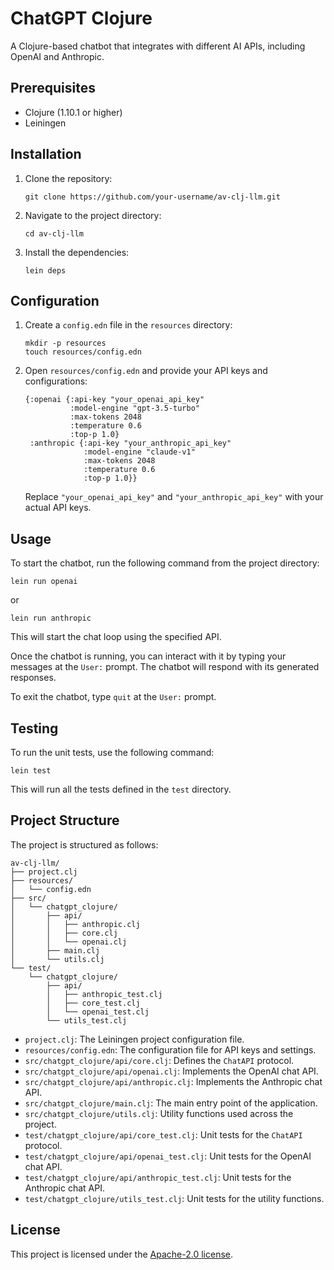 # ChatGPT Clojure

A Clojure-based chatbot that integrates with different AI APIs, including OpenAI and Anthropic.

## Prerequisites

- Clojure (1.10.1 or higher)
- Leiningen

## Installation

1. Clone the repository:

   ```
   git clone https://github.com/your-username/av-clj-llm.git
   ```

2. Navigate to the project directory:

   ```
   cd av-clj-llm
   ```

3. Install the dependencies:

   ```
   lein deps
   ```

## Configuration

1. Create a `config.edn` file in the `resources` directory:

   ```
   mkdir -p resources
   touch resources/config.edn
   ```

2. Open `resources/config.edn` and provide your API keys and configurations:

   ```edn
   {:openai {:api-key "your_openai_api_key"
             :model-engine "gpt-3.5-turbo"
             :max-tokens 2048
             :temperature 0.6
             :top-p 1.0}
    :anthropic {:api-key "your_anthropic_api_key"
                :model-engine "claude-v1"
                :max-tokens 2048
                :temperature 0.6
                :top-p 1.0}}
   ```

   Replace `"your_openai_api_key"` and `"your_anthropic_api_key"` with your actual API keys.

## Usage

To start the chatbot, run the following command from the project directory:

```
lein run openai
```

or

```
lein run anthropic
```

This will start the chat loop using the specified API.

Once the chatbot is running, you can interact with it by typing your messages at the `User:` prompt. The chatbot will respond with its generated responses.

To exit the chatbot, type `quit` at the `User:` prompt.

## Testing

To run the unit tests, use the following command:

```
lein test
```

This will run all the tests defined in the `test` directory.

## Project Structure

The project is structured as follows:

```
av-clj-llm/
├── project.clj
├── resources/
│   └── config.edn
├── src/
│   └── chatgpt_clojure/
│       ├── api/
│       │   ├── anthropic.clj
│       │   ├── core.clj
│       │   └── openai.clj
│       ├── main.clj
│       └── utils.clj
└── test/
    └── chatgpt_clojure/
        ├── api/
        │   ├── anthropic_test.clj
        │   ├── core_test.clj
        │   └── openai_test.clj
        └── utils_test.clj
```

- `project.clj`: The Leiningen project configuration file.
- `resources/config.edn`: The configuration file for API keys and settings.
- `src/chatgpt_clojure/api/core.clj`: Defines the `ChatAPI` protocol.
- `src/chatgpt_clojure/api/openai.clj`: Implements the OpenAI chat API.
- `src/chatgpt_clojure/api/anthropic.clj`: Implements the Anthropic chat API.
- `src/chatgpt_clojure/main.clj`: The main entry point of the application.
- `src/chatgpt_clojure/utils.clj`: Utility functions used across the project.
- `test/chatgpt_clojure/api/core_test.clj`: Unit tests for the `ChatAPI` protocol.
- `test/chatgpt_clojure/api/openai_test.clj`: Unit tests for the OpenAI chat API.
- `test/chatgpt_clojure/api/anthropic_test.clj`: Unit tests for the Anthropic chat API.
- `test/chatgpt_clojure/utils_test.clj`: Unit tests for the utility functions.

## License

This project is licensed under the [Apache-2.0 license](LICENSE).
